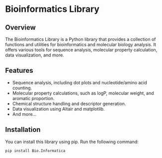 # Bioinformatics Library

## Overview

The Bioinformatics Library is a Python library that provides a collection of functions and utilities for bioinformatics and molecular biology analysis. It offers various tools for sequence analysis, molecular property calculation, data visualization, and more.

## Features

- Sequence analysis, including dot plots and nucleotide/amino acid counting.
- Molecular property calculations, such as logP, molecular weight, and aromatic proportion.
- Chemical structure handling and descriptor generation.
- Data visualization using Altair and matplotlib.
- And more...

## Installation

You can install this library using pip. Run the following command:

```
pip install Bio.Informatica
```
